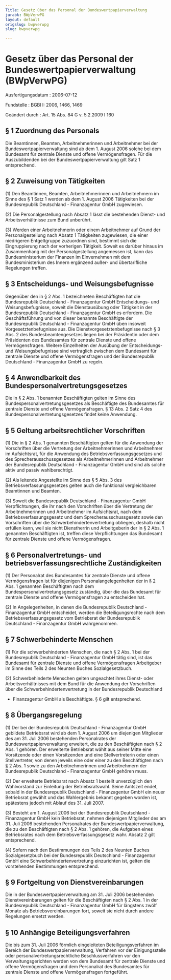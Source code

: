 ```yaml
---
Title: Gesetz über das Personal der Bundeswertpapierverwaltung
jurabk: BWpVerwPG
layout: default
origslug: bwpverwpg
slug: bwpverwpg

---
```


# Gesetz über das Personal der Bundeswertpapierverwaltung (BWpVerwPG)

Ausfertigungsdatum
:   2006-07-12

Fundstelle
:   BGBl I: 2006, 1466, 1469

Geändert durch
:   Art. 15 Abs. 84 G v. 5.2.2009 I 160

## § 1 Zuordnung des Personals

Die Beamtinnen, Beamten, Arbeitnehmerinnen und Arbeitnehmer bei der
Bundeswertpapierverwaltung sind ab dem 1. August 2006 solche bei dem
Bundesamt für zentrale Dienste und offene Vermögensfragen. Für die
Auszubildenden bei der Bundeswertpapierverwaltung gilt Satz 1
entsprechend.

## § 2 Zuweisung von Tätigkeiten

(1) Den Beamtinnen, Beamten, Arbeitnehmerinnen und Arbeitnehmern im
Sinne des § 1 Satz 1 werden ab dem 1. August 2006 Tätigkeiten bei der
Bundesrepublik Deutschland - Finanzagentur GmbH zugewiesen.

(2) Die Personalgestellung nach Absatz 1 lässt die bestehenden Dienst-
und Arbeitsverhältnisse zum Bund unberührt.

(3) Werden einer Arbeitnehmerin oder einem Arbeitnehmer auf Grund der
Personalgestellung nach Absatz 1 Tätigkeiten zugewiesen, die einer
niedrigeren Entgeltgruppe zuzuordnen sind, bestimmt sich die
Eingruppierung nach der vorherigen Tätigkeit. Soweit es darüber hinaus
im Zusammenhang mit der Personalgestellung angemessen ist, kann das
Bundesministerium der Finanzen im Einvernehmen mit dem
Bundesministerium des Innern ergänzend außer- und übertarifliche
Regelungen treffen.

## § 3 Entscheidungs- und Weisungsbefugnisse

Gegenüber den in § 2 Abs. 1 bezeichneten Beschäftigten hat die
Bundesrepublik Deutschland - Finanzagentur GmbH Entscheidungs- und
Weisungsbefugnisse, soweit die Dienstausübung oder Tätigkeit in der
Bundesrepublik Deutschland - Finanzagentur GmbH es erfordern. Die
Geschäftsführung und von dieser benannte Beschäftigte der
Bundesrepublik Deutschland - Finanzagentur GmbH üben insoweit
Vorgesetztenbefugnisse aus. Die Dienstvorgesetztenbefugnisse nach § 3
Abs. 2 des Bundesbeamtengesetzes liegen bei der Präsidentin oder dem
Präsidenten des Bundesamtes für zentrale Dienste und offene
Vermögensfragen. Weitere Einzelheiten der Ausübung der Entscheidungs-
und Weisungsbefugnisse sind vertraglich zwischen dem Bundesamt für
zentrale Dienste und offene Vermögensfragen und der Bundesrepublik
Deutschland - Finanzagentur GmbH zu regeln.

## § 4 Anwendbarkeit des Bundespersonalvertretungsgesetzes

Die in § 2 Abs. 1 benannten Beschäftigten gelten im Sinne des
Bundespersonalvertretungsgesetzes als Beschäftigte des Bundesamtes für
zentrale Dienste und offene Vermögensfragen. § 13 Abs. 2 Satz 4 des
Bundespersonalvertretungsgesetzes findet keine Anwendung.

## § 5 Geltung arbeitsrechtlicher Vorschriften

(1) Die in § 2 Abs. 1 genannten Beschäftigten gelten für die Anwendung
der Vorschriften über die Vertretung der Arbeitnehmerinnen und
Arbeitnehmer im Aufsichtsrat, für die Anwendung des
Betriebsverfassungsgesetzes und des Sprecherausschussgesetzes als
Arbeitnehmerinnen und Arbeitnehmer der Bundesrepublik Deutschland -
Finanzagentur GmbH und sind als solche aktiv und passiv
wahlberechtigt.

(2) Als leitende Angestellte im Sinne des § 5 Abs. 3 des
Betriebsverfassungsgesetzes gelten auch die funktional vergleichbaren
Beamtinnen und Beamten.

(3) Soweit die Bundesrepublik Deutschland - Finanzagentur GmbH
Verpflichtungen, die ihr nach den Vorschriften über die Vertretung der
Arbeitnehmerinnen und Arbeitnehmer im Aufsichtsrat, nach dem
Betriebsverfassungsgesetz und dem Sprecherausschussgesetz sowie den
Vorschriften über die Schwerbehindertenvertretung obliegen, deshalb
nicht erfüllen kann, weil sie nicht Dienstherrin und Arbeitgeberin der
in § 2 Abs. 1 genannten Beschäftigten ist, treffen diese
Verpflichtungen das Bundesamt für zentrale Dienste und offene
Vermögensfragen.

## § 6 Personalvertretungs- und betriebsverfassungsrechtliche Zuständigkeiten

(1) Der Personalrat des Bundesamtes für zentrale Dienste und offene
Vermögensfragen ist für diejenigen Personalangelegenheiten der in § 2
Abs. 1 genannten Beschäftigten nach dem
Bundespersonalvertretungsgesetz zuständig, über die das Bundesamt für
zentrale Dienste und offene Vermögensfragen zu entscheiden hat.

(2) In Angelegenheiten, in denen die Bundesrepublik Deutschland -
Finanzagentur GmbH entscheidet, werden die Beteiligungsrechte nach dem
Betriebsverfassungsgesetz vom Betriebsrat der Bundesrepublik
Deutschland - Finanzagentur GmbH wahrgenommen.

## § 7 Schwerbehinderte Menschen

(1) Für die schwerbehinderten Menschen, die nach § 2 Abs. 1 bei der
Bundesrepublik Deutschland - Finanzagentur GmbH tätig sind, ist das
Bundesamt für zentrale Dienste und offene Vermögensfragen Arbeitgeber
im Sinne des Teils 2 des Neunten Buches Sozialgesetzbuch.

(2) Schwerbehinderte Menschen gelten ungeachtet ihres Dienst- oder
Arbeitsverhältnisses mit dem Bund für die Anwendung der Vorschriften
über die Schwerbehindertenvertretung in der Bundesrepublik Deutschland
- Finanzagentur GmbH als Beschäftigte. § 6 gilt entsprechend.

## § 8 Übergangsregelung

(1) Der bei der Bundesrepublik Deutschland - Finanzagentur GmbH
gebildete Betriebsrat wird ab dem 1. August 2006 um diejenigen
Mitglieder des am 31. Juli 2006 bestehenden Personalrates der
Bundeswertpapierverwaltung erweitert, die zu den Beschäftigten nach §
2 Abs. 1 gehören. Der erweiterte Betriebsrat wählt aus seiner Mitte
eine Vorsitzende oder einen Vorsitzenden und eine Stellvertreterin
oder einen Stellvertreter, von denen jeweils eine oder einer zu den
Beschäftigten nach § 2 Abs. 1 sowie zu den Arbeitnehmerinnen und
Arbeitnehmern der Bundesrepublik Deutschland - Finanzagentur GmbH
gehören muss.

(2) Der erweiterte Betriebsrat nach Absatz 1 bestellt unverzüglich den
Wahlvorstand zur Einleitung der Betriebsratswahl. Seine Amtszeit
endet, sobald in der Bundesrepublik Deutschland - Finanzagentur GmbH
ein neuer Betriebsrat gewählt und das Wahlergebnis bekannt gegeben
worden ist, spätestens jedoch mit Ablauf des 31. Juli 2007.

(3) Besteht am 1. August 2006 bei der Bundesrepublik Deutschland -
Finanzagentur GmbH kein Betriebsrat, nehmen diejenigen Mitglieder des
am 31. Juli 2006 bestehenden Personalrates der
Bundeswertpapierverwaltung, die zu den Beschäftigten nach § 2 Abs. 1
gehören, die Aufgaben eines Betriebsrates nach dem
Betriebsverfassungsgesetz wahr. Absatz 2 gilt entsprechend.

(4) Sofern nach den Bestimmungen des Teils 2 des Neunten Buches
Sozialgesetzbuch bei der Bundesrepublik Deutschland - Finanzagentur
GmbH eine Schwerbehindertenvertretung einzurichten ist, gelten die
vorstehenden Bestimmungen entsprechend.

## § 9 Fortgeltung von Dienstvereinbarungen

Die in der Bundeswertpapierverwaltung am 31. Juli 2006 bestehenden
Dienstvereinbarungen gelten für die Beschäftigten nach § 2 Abs. 1 in
der Bundesrepublik Deutschland - Finanzagentur GmbH für längstens
zwölf Monate als Betriebsvereinbarungen fort, soweit sie nicht durch
andere Regelungen ersetzt werden.

## § 10 Anhängige Beteiligungsverfahren

Die bis zum 31. Juli 2006 förmlich eingeleiteten Beteiligungsverfahren
im Bereich der Bundeswertpapierverwaltung, Verfahren vor der
Einigungsstelle oder personalvertretungsrechtliche Beschlussverfahren
vor den Verwaltungsgerichten werden von dem Bundesamt für zentrale
Dienste und offene Vermögensfragen und dem Personalrat des Bundesamtes
für zentrale Dienste und offene Vermögensfragen fortgeführt.

